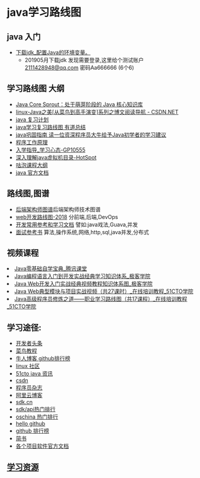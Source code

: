 # java学习路线图
## java 入门
* [下载jdk_配置Java的环境变量。](http://note.youdao.com/noteshare?id=9bdf69bdff29ef73904f4db2006889d5&sub=2ABC9D6576D645CF951CF3F66E53333F)
  * 201905月下载jdk 发现需要登录,这里给个测试账户 2111428948@qq.com 密码Aa666666 (6个6)


## 学习路线图 大纲
* [Java Core Sprout：处于萌芽阶段的 Java 核心知识库](https://crossoverjie.top/JCSprout/#/)
* <A HREF="http://blog.csdn.net/zhangerqing/article/details/8245560">linux-Java之美[从菜鸟到高手演变]系列之博文阅读导航  - CSDN.NET</A>
* [java 复习计划](http://note.youdao.com/noteshare?id=bd5f95a1a22de561c3fcaef99b501d5c&sub=CE8642CC711F46C694BC250ED474096E)
* [java学习复习路线图 有道总结](http://note.youdao.com/noteshare?id=23f772567f35e59e2f0500f21594ddd3&sub=BF5D23B5B09A4248B3670B577A09A5C6)
* [java巩固指南 读一位资深程序员大牛给予Java初学者的学习建议](http://note.youdao.com/noteshare?id=bea218d9390c34bed965ae7e881d77c4&sub=D2C9F53298A74436AB7A5AA6B73D3E00)
* [程序工作原理](http://note.youdao.com/noteshare?id=76d00b7f780a7c40e03be5f90e5e24ec&sub=71F5966247664D908EA9D91C8A6CFB77)
* [入学指导_学习心态-GP10555](http://note.youdao.com/noteshare?id=0dcaa2c9940facd0bc6e3cd750ddfb4f&sub=33F29526294147488869D5ED9A4A354C)
* [深入理解java虚拟机目录-HotSpot](http://note.youdao.com/noteshare?id=6ac88a6d95f7f5571da39c99b6ddc892&sub=675A7F9CF9974B82A03BF29482CF66F1)
* [咕泡课程大纲](http://note.youdao.com/noteshare?id=9900601adb25b48bf1e7a5cf13369a04&sub=ECEA74C1C6AB47D492392C08A07D9456)
* [java 官方文档](https://docs.oracle.com/javase/tutorial/)


## 路线图,图谱
- [后端架构师图谱](https://github.com/xingshaocheng/architect-awesome)后端架构师技术图谱
- [web开发路线图-2018](https://github.com/kamranahmedse/developer-roadmap) 分前端,后端,DevOps
- [开发常用参考和学习文档](https://github.com/qibaoguang/Study-Step-by-Step) 譬如:java戏法,Guava,并发
- [面试参考书](https://github.com/CyC2018/Interview-Notebook) 算法,操作系统,网络,http,sql,java并发,分布式

## 视频课程
<li> <A HREF="https://ke.qq.com/course/127842">Java零基础自学宝典_腾讯课堂</A></li>
<li> <A HREF="http://www.jikexueyuan.com/path/java/">Java编程语言入门到开发实战经典学习知识体系_极客学院</A></li>
<li> <A HREF="http://www.jikexueyuan.com/path/javaweb/">Java Web开发入门实战经典视频教程知识体系图_极客学院</A></li>
<li> <A HREF="http://edu.51cto.com/course/course_id-284.html">Java Web典型模块与项目实战视频（共27课时）_在线培训教程_51CTO学院</A></li>
<li> <A HREF="http://edu.51cto.com/roadmap/view/id-86.html">Java高级程序员修炼之道——职业学习路线图（共17课程）_在线培训教程_51CTO学院</A></li>


## 学习途径:
* [开发者头条  ](https://toutiao.io/favorites)
* [菜鸟教程  ](https://c.runoob.com/)
* [牛人博客 github排行榜](http://outofmemory.cn/github/*/*/?sort=followers)
* [linux 社区  ](http://www.linuxidc.com/Linuxit/)
* [51cto java 资讯 ](http://developer.51cto.com/col/1729/)
* [csdn ](http://blog.csdn.net/nav/lang)
* [程序员杂志 ](http://special.csdncms.csdn.net/programmer-covers/)
* [阿里云博客 ](https://yq.aliyun.com/articles?spm=5176.100244.headermainnav.3.32754657t452Ly)
* [sdk.cn  ](https://sdk.cn/)  
* [sdk/api热门排行](https://sdk.cn/datas/trending?tab=hot)
* [oschina 热门排行  ](https://www.oschina.net/project/zh)
* [hello github ](https://hellogithub.com/)
* [github 排行榜 ](https://github.com/search?l=Java&p=1&q=stars%3A%3E1&s=stars&type=Repositories)
* [简书 ](https://www.jianshu.com/c/NEt52a)
* [各个项目软件官方文档](spring/docker/shiro)

## [学习资源](/books/1.learn🔞/1.learn)